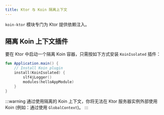 ```yaml
---
title: Ktor 与 Koin 隔离上下文
---
```


`koin-ktor` 模块专门为 Ktor 提供依赖注入。

## 隔离 Koin 上下文插件

要在 Ktor 中启动一个隔离 Koin 容器，只需按如下方式安装 `KoinIsolated` 插件：

```kotlin
fun Application.main() {
    // Install Koin plugin
    install(KoinIsolated) {
        slf4jLogger()
        modules(helloAppModule)
    }
}
```

:::warning
通过使用隔离的 Koin 上下文，你将无法在 Ktor 服务器实例外部使用 Koin (例如：通过使用 `GlobalContext`)。
:::